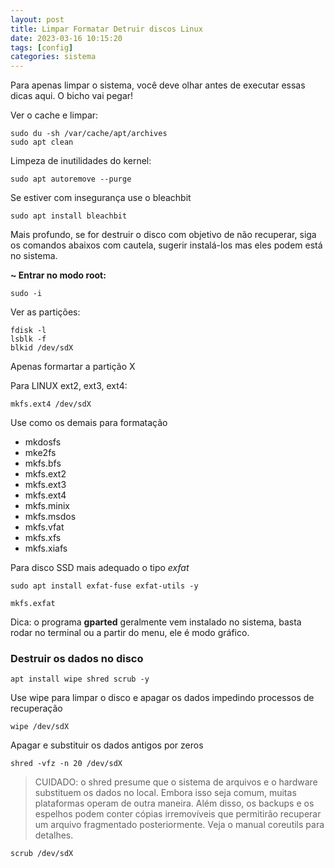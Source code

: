 ```yaml
---
layout: post
title: Limpar Formatar Detruir discos Linux
date: 2023-03-16 10:15:20 
tags: [config]
categories: sistema
---  
```


Para apenas limpar o sistema, você deve olhar antes de executar essas dicas aqui. O bicho vai pegar!

Ver o cache e limpar:

	sudo du -sh /var/cache/apt/archives
	sudo apt clean

Limpeza de inutilidades do kernel:

	sudo apt autoremove --purge

Se estiver com insegurança use o bleachbit

	sudo apt install bleachbit

Mais profundo, se for destruir o disco com objetivo de não recuperar, siga os comandos abaixos com cautela, sugerir instalá-los mas eles podem está no sistema.

**~ Entrar no modo root:**

	sudo -i

Ver as partições:

	fdisk -l
	lsblk -f
	blkid /dev/sdX
	
Apenas formartar a partição X
	
Para LINUX ext2, ext3, ext4:
	
	mkfs.ext4 /dev/sdX	

Use como os demais para formatação 
* mkdosfs
* mke2fs
* mkfs.bfs
* mkfs.ext2
* mkfs.ext3
* mkfs.ext4
* mkfs.minix
* mkfs.msdos
* mkfs.vfat
* mkfs.xfs
* mkfs.xiafs

Para disco SSD mais adequado o tipo *exfat*

	sudo apt install exfat-fuse exfat-utils -y
	
	mkfs.exfat

Dica: o programa **gparted** geralmente vem instalado no sistema, basta rodar no terminal ou a partir do menu, ele é modo gráfico.

### Destruir os dados no disco
	
	apt install wipe shred scrub -y
	
Use wipe para limpar o disco  e apagar os dados impedindo processos de recuperação
 
 	wipe /dev/sdX
 	
 Apagar e substituir os dados antigos por zeros 
 
  	shred -vfz -n 20 /dev/sdX	
 
> CUIDADO: o shred presume que o sistema de arquivos e o hardware substituem os dados no local. Embora isso seja comum, muitas plataformas operam de outra maneira. Além disso, os backups e os espelhos podem conter cópias irremovíveis que permitirão recuperar um arquivo fragmentado posteriormente. Veja o manual coreutils para detalhes.
 	
  	scrub /dev/sdX
  		

